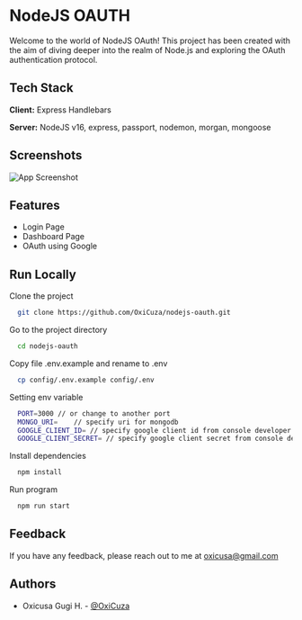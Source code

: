 
# NodeJS OAUTH

Welcome to the world of NodeJS OAuth! This project has been created with the aim of diving deeper into the realm of Node.js and exploring the OAuth authentication protocol.



## Tech Stack

**Client:** Express Handlebars

**Server:** NodeJS v16, express, passport, nodemon, morgan, mongoose


## Screenshots

![App Screenshot](https://oxicuza.github.io/assets/img/work/nodejs.png)


## Features

- Login Page
- Dashboard Page
- OAuth using Google 


## Run Locally

Clone the project

```bash
  git clone https://github.com/OxiCuza/nodejs-oauth.git
```

Go to the project directory
```bash
  cd nodejs-oauth
```

Copy file .env.example and rename to .env
```bash
  cp config/.env.example config/.env
```

Setting env variable
```bash
  PORT=3000 // or change to another port
  MONGO_URI=    // specify uri for mongodb
  GOOGLE_CLIENT_ID= // specify google client id from console developer google
  GOOGLE_CLIENT_SECRET= // specify google client secret from console developer google
```

Install dependencies
```bash
  npm install
```

Run program

```bash
  npm run start
```


## Feedback

If you have any feedback, please reach out to me at oxicusa@gmail.com


## Authors

- Oxicusa Gugi H. - [@OxiCuza](https://github.com/OxiCuza)

